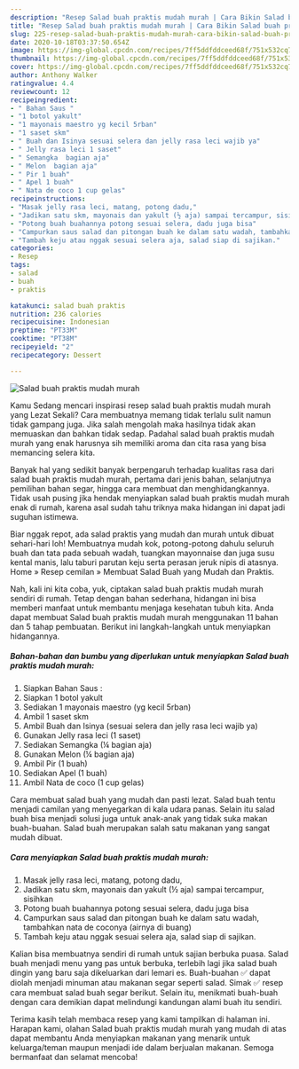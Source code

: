 ```yaml
---
description: "Resep Salad buah praktis mudah murah | Cara Bikin Salad buah praktis mudah murah Yang Enak Dan Mudah"
title: "Resep Salad buah praktis mudah murah | Cara Bikin Salad buah praktis mudah murah Yang Enak Dan Mudah"
slug: 225-resep-salad-buah-praktis-mudah-murah-cara-bikin-salad-buah-praktis-mudah-murah-yang-enak-dan-mudah
date: 2020-10-18T03:37:50.654Z
image: https://img-global.cpcdn.com/recipes/7ff5ddfddceed68f/751x532cq70/salad-buah-praktis-mudah-murah-foto-resep-utama.jpg
thumbnail: https://img-global.cpcdn.com/recipes/7ff5ddfddceed68f/751x532cq70/salad-buah-praktis-mudah-murah-foto-resep-utama.jpg
cover: https://img-global.cpcdn.com/recipes/7ff5ddfddceed68f/751x532cq70/salad-buah-praktis-mudah-murah-foto-resep-utama.jpg
author: Anthony Walker
ratingvalue: 4.4
reviewcount: 12
recipeingredient:
- " Bahan Saus "
- "1 botol yakult"
- "1 mayonais maestro yg kecil 5rban"
- "1 saset skm"
- " Buah dan Isinya sesuai selera dan jelly rasa leci wajib ya"
- " Jelly rasa leci 1 saset"
- " Semangka  bagian aja"
- " Melon  bagian aja"
- " Pir 1 buah"
- " Apel 1 buah"
- " Nata de coco 1 cup gelas"
recipeinstructions:
- "Masak jelly rasa leci, matang, potong dadu,"
- "Jadikan satu skm, mayonais dan yakult (½ aja) sampai tercampur, sisihkan"
- "Potong buah buahannya potong sesuai selera, dadu juga bisa"
- "Campurkan saus salad dan pitongan buah ke dalam satu wadah, tambahkan nata de coconya (airnya di buang)"
- "Tambah keju atau nggak sesuai selera aja, salad siap di sajikan."
categories:
- Resep
tags:
- salad
- buah
- praktis

katakunci: salad buah praktis 
nutrition: 236 calories
recipecuisine: Indonesian
preptime: "PT33M"
cooktime: "PT38M"
recipeyield: "2"
recipecategory: Dessert

---
```



![Salad buah praktis mudah murah](https://img-global.cpcdn.com/recipes/7ff5ddfddceed68f/751x532cq70/salad-buah-praktis-mudah-murah-foto-resep-utama.jpg)

Kamu Sedang mencari inspirasi resep salad buah praktis mudah murah yang Lezat Sekali? Cara membuatnya memang tidak terlalu sulit namun tidak gampang juga. Jika salah mengolah maka hasilnya tidak akan memuaskan dan bahkan tidak sedap. Padahal salad buah praktis mudah murah yang enak harusnya sih memiliki aroma dan cita rasa yang bisa memancing selera kita.

Banyak hal yang sedikit banyak berpengaruh terhadap kualitas rasa dari salad buah praktis mudah murah, pertama dari jenis bahan, selanjutnya pemilihan bahan segar, hingga cara membuat dan menghidangkannya. Tidak usah pusing jika hendak menyiapkan salad buah praktis mudah murah enak di rumah, karena asal sudah tahu triknya maka hidangan ini dapat jadi suguhan istimewa.

Biar nggak repot, ada salad praktis yang mudah dan murah untuk dibuat sehari-hari loh! Membuatnya mudah kok, potong-potong dahulu seluruh buah dan tata pada sebuah wadah, tuangkan mayonnaise dan juga susu kental manis, lalu taburi parutan keju serta perasan jeruk nipis di atasnya. Home » Resep cemilan » Membuat Salad Buah yang Mudah dan Praktis.


Nah, kali ini kita coba, yuk, ciptakan salad buah praktis mudah murah sendiri di rumah. Tetap dengan bahan sederhana, hidangan ini bisa memberi manfaat untuk membantu menjaga kesehatan tubuh kita. Anda dapat membuat Salad buah praktis mudah murah menggunakan 11 bahan dan 5 tahap pembuatan. Berikut ini langkah-langkah untuk menyiapkan hidangannya.

<!--inarticleads1-->

##### Bahan-bahan dan bumbu yang diperlukan untuk menyiapkan Salad buah praktis mudah murah:

1. Siapkan  Bahan Saus :
1. Siapkan 1 botol yakult
1. Sediakan 1 mayonais maestro (yg kecil 5rban)
1. Ambil 1 saset skm
1. Ambil  Buah dan Isinya (sesuai selera dan jelly rasa leci wajib ya)
1. Gunakan  Jelly rasa leci (1 saset)
1. Sediakan  Semangka (¼ bagian aja)
1. Gunakan  Melon (¼ bagian aja)
1. Ambil  Pir (1 buah)
1. Sediakan  Apel (1 buah)
1. Ambil  Nata de coco (1 cup gelas)


Cara membuat salad buah yang mudah dan pasti lezat. Salad buah tentu menjadi camilan yang menyegarkan di kala udara panas. Selain itu salad buah bisa menjadi solusi juga untuk anak-anak yang tidak suka makan buah-buahan. Salad buah merupakan salah satu makanan yang sangat mudah dibuat. 

<!--inarticleads2-->

##### Cara menyiapkan Salad buah praktis mudah murah:

1. Masak jelly rasa leci, matang, potong dadu,
1. Jadikan satu skm, mayonais dan yakult (½ aja) sampai tercampur, sisihkan
1. Potong buah buahannya potong sesuai selera, dadu juga bisa
1. Campurkan saus salad dan pitongan buah ke dalam satu wadah, tambahkan nata de coconya (airnya di buang)
1. Tambah keju atau nggak sesuai selera aja, salad siap di sajikan.


Kalian bisa membuatnya sendiri di rumah untuk sajian berbuka puasa. Salad buah menjadi menu yang pas untuk berbuka, terlebih lagi jika salad buah dingin yang baru saja dikeluarkan dari lemari es. Buah-buahan ✅ dapat diolah menjadi minuman atau makanan segar seperti salad. Simak ✅ resep cara membuat salad buah segar berikut. Selain itu, menikmati buah-buah dengan cara demikian dapat melindungi kandungan alami buah itu sendiri. 

Terima kasih telah membaca resep yang kami tampilkan di halaman ini. Harapan kami, olahan Salad buah praktis mudah murah yang mudah di atas dapat membantu Anda menyiapkan makanan yang menarik untuk keluarga/teman maupun menjadi ide dalam berjualan makanan. Semoga bermanfaat dan selamat mencoba!
